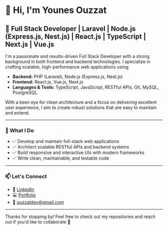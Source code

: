# 👋 Hi, I'm Younes Ouzzat

## 🚀 Full Stack Developer | Laravel | Node.js (Express.js, Nest.js) | React.js | TypeScript | Next.js | Vue.js

I'm a passionate and results-driven Full Stack Developer with a strong background in both frontend and backend technologies. I specialize in crafting scalable, high-performance web applications using:

- **Backend:** PHP (Laravel), Node.js (Express.js, Nest.js)
- **Frontend:** React.js, Vue.js, Next.js
- **Languages & Tools:** TypeScript, JavaScript, RESTful APIs, Git, MySQL, PostgreSQL

With a keen eye for clean architecture and a focus on delivering excellent user experience, I aim to create robust solutions that are easy to maintain and extend.

---

### 💼 What I Do

- ✅ Develop and maintain full-stack web applications  
- ✅ Architect scalable RESTful APIs and backend systems  
- ✅ Build responsive and interactive UIs with modern frameworks  
- ✅ Write clean, maintainable, and testable code  

---

### 📫 Let's Connect

- 💼 [LinkedIn](https://www.linkedin.com/in/ouzzat/)
- 💻 [Portfolio](https://www.ouzzatdev.it.com/)
- 📧 ouzzatdev@gmail.com

---

Thanks for stopping by! Feel free to check out my repositories and reach out if you'd like to collaborate 🚀
